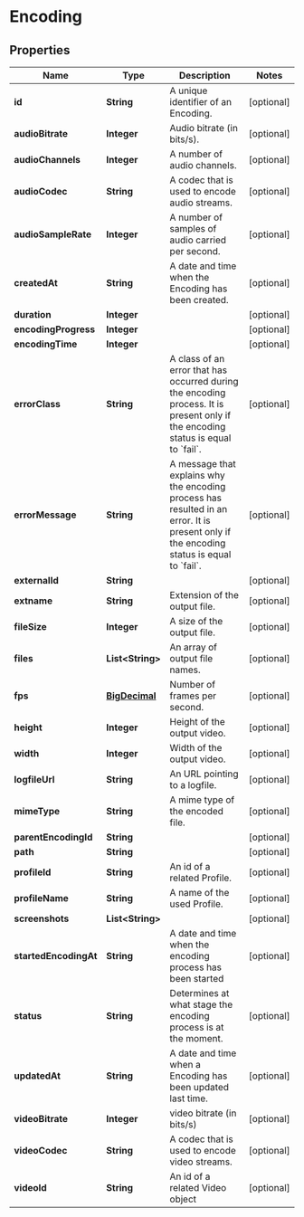 
# Encoding

## Properties
Name | Type | Description | Notes
------------ | ------------- | ------------- | -------------
**id** | **String** | A unique identifier of an Encoding. |  [optional]
**audioBitrate** | **Integer** | Audio bitrate (in bits/s). |  [optional]
**audioChannels** | **Integer** | A number of audio channels. |  [optional]
**audioCodec** | **String** | A codec that is used to encode audio streams. |  [optional]
**audioSampleRate** | **Integer** | A number of samples of audio carried per second. |  [optional]
**createdAt** | **String** | A date and time when the Encoding has been created. |  [optional]
**duration** | **Integer** |  |  [optional]
**encodingProgress** | **Integer** |  |  [optional]
**encodingTime** | **Integer** |  |  [optional]
**errorClass** | **String** | A class of an error that has occurred during the encoding process. It is present only if the encoding status is equal to &#x60;fail&#x60;. |  [optional]
**errorMessage** | **String** | A message that explains why the encoding process has resulted in an error. It is present only if the encoding status is equal to &#x60;fail&#x60;. |  [optional]
**externalId** | **String** |  |  [optional]
**extname** | **String** | Extension of the output file. |  [optional]
**fileSize** | **Integer** | A size of the output file. |  [optional]
**files** | **List&lt;String&gt;** | An array of output file names. |  [optional]
**fps** | [**BigDecimal**](BigDecimal.md) | Number of frames per second. |  [optional]
**height** | **Integer** | Height of the output video. |  [optional]
**width** | **Integer** | Width of the output video. |  [optional]
**logfileUrl** | **String** | An URL pointing to a logfile. |  [optional]
**mimeType** | **String** | A mime type of the encoded file. |  [optional]
**parentEncodingId** | **String** |  |  [optional]
**path** | **String** |  |  [optional]
**profileId** | **String** | An id of a related Profile. |  [optional]
**profileName** | **String** | A name of the used Profile. |  [optional]
**screenshots** | **List&lt;String&gt;** |  |  [optional]
**startedEncodingAt** | **String** | A date and time when the encoding process has been started |  [optional]
**status** | **String** | Determines at what stage the encoding process is at the moment. |  [optional]
**updatedAt** | **String** | A date and time when a Encoding has been updated last time. |  [optional]
**videoBitrate** | **Integer** | video bitrate (in bits/s) |  [optional]
**videoCodec** | **String** | A codec that is used to encode video streams. |  [optional]
**videoId** | **String** | An id of a related Video object |  [optional]



